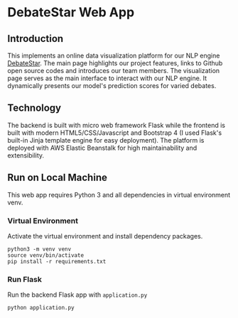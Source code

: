 # DebateStar Web App

## Introduction 

This implements an online data visualization platform for our NLP engine [DebateStar](https://github.com/maoli131/DebateStar). 
The main page highlights our project features, links to Github open source codes 
and introduces our team members. The visualization page serves as the main 
interface to interact with our NLP engine. It dynamically presents our model's prediction scores for varied debates.

## Technology

The backend is built with micro web framework Flask while the frontend is built with modern HTML5/CSS/Javascript and Bootstrap 4 (I used Flask's built-in Jinja 
template engine for easy deployment). The platform is deployed with AWS Elastic Beanstalk for high maintainability and extensibility. 

## Run on Local Machine

This web app requires Python 3 and all dependencies in virtual environment venv.

### Virtual Environment

Activate the virtual environment and install dependency packages.
```
python3 -m venv venv
source venv/bin/activate
pip install -r requirements.txt
```

### Run Flask

Run the backend Flask app with `application.py`
```
python application.py
```